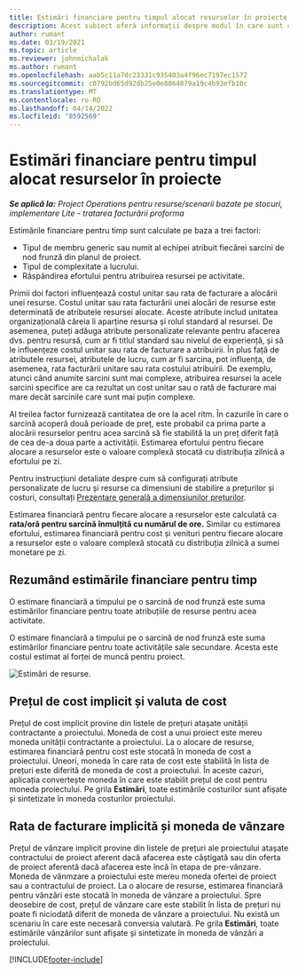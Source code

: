 ```yaml
---
title: Estimări financiare pentru timpul alocat resurselor în proiecte
description: Acest subiect oferă informații despre modul în care sunt calculate estimările financiare pentru timp.
author: rumant
ms.date: 03/19/2021
ms.topic: article
ms.reviewer: johnmichalak
ms.author: rumant
ms.openlocfilehash: aab5c11a7dc23331c935403a4f96ec7197ec1572
ms.sourcegitcommit: c0792bd65d92db25e0e8864879a19c4b93efb10c
ms.translationtype: MT
ms.contentlocale: ro-RO
ms.lasthandoff: 04/14/2022
ms.locfileid: "8592569"
---
```

# <a name="financial-estimates-for-resource-time-on-projects"></a>Estimări financiare pentru timpul alocat resurselor în proiecte

_**Se aplică la:** Project Operations pentru resurse/scenarii bazate pe stocuri, implementare Lite - tratarea facturării proforma_

Estimările financiare pentru timp sunt calculate pe baza a trei factori: 

- Tipul de membru generic sau numit al echipei atribuit fiecărei sarcini de nod frunză din planul de proiect. 
- Tipul de complexitate a lucrului.
- Răspândirea efortului pentru atribuirea resursei pe activitate. 

Primii doi factori influențează costul unitar sau rata de facturare a alocării unei resurse. Costul unitar sau rata facturării unei alocări de resurse este determinată de atributele resursei alocate. Aceste atribute includ unitatea organizațională căreia îi aparține resursa și rolul standard al resursei. De asemenea, puteți adăuga atribute personalizate relevante pentru afacerea dvs. pentru resursă, cum ar fi titlul standard sau nivelul de experiență, și să le influențeze costul unitar sau rata de facturare a atribuirii.
În plus față de atributele resursei, atributele de lucru, cum ar fi sarcina, pot influența, de asemenea, rata facturării unitare sau rata costului atribuirii. De exemplu, atunci când anumite sarcini sunt mai complexe, atribuirea resursei la acele sarcini specifice are ca rezultat un cost unitar sau o rată de facturare mai mare decât sarcinile care sunt mai puțin complexe.   

Al treilea factor furnizează cantitatea de ore la acel ritm. În cazurile în care o sarcină acoperă două perioade de preț, este probabil ca prima parte a alocării resurselor pentru acea sarcină să fie stabilită la un preț diferit față de cea de-a doua parte a activității. Estimarea efortului pentru fiecare alocare a resurselor este o valoare complexă stocată cu distribuția zilnică a efortului pe zi.

Pentru instrucțiuni detaliate despre cum să configurați atribute personalizate de lucru și resurse ca dimensiuni de stabilire a prețurilor și costuri, consultați [Prezentare generală a dimensiunilor prețurilor](../pricing-costing/pricing-dimensions-overview.md).

Estimarea financiară pentru fiecare alocare a resurselor este calculată ca **rata/oră pentru sarcină înmulțită cu numărul de ore.**  Similar cu estimarea efortului, estimarea financiară pentru cost și venituri pentru fiecare alocare a resurselor este o valoare complexă stocată cu distribuția zilnică a sumei monetare pe zi. 

## <a name="summarizing-financial-estimates-for-time"></a>Rezumând estimările financiare pentru timp
O estimare financiară a timpului pe o sarcină de nod frunză este suma estimărilor financiare pentru toate atribuțiile de resurse pentru acea activitate.

O estimare financiară a timpului pe o sarcină de nod frunză este suma estimărilor financiare pentru toate activitățile sale secundare. Acesta este costul estimat al forței de muncă pentru proiect. 

![Estimări de resurse.](./media/navigation12.png)

## <a name="default-cost-price-and-cost-currency"></a>Prețul de cost implicit și valuta de cost

Prețul de cost implicit provine din listele de prețuri atașate unității contractante a proiectului. Moneda de cost a unui proiect este mereu moneda unității contractante a proiectului. La o alocare de resurse, estimarea financiară pentru cost este stocată în moneda de cost a proiectului. Uneori, moneda în care rata de cost este stabilită în lista de prețuri este diferită de moneda de cost a proiectului. În aceste cazuri, aplicația convertește moneda în care este stabilit prețul de cost pentru moneda proiectului. Pe grila **Estimări**, toate estimările costurilor sunt afișate și sintetizate în moneda costurilor proiectului. 

## <a name="default-bill-rate-and-sales-currency"></a>Rata de facturare implicită și moneda de vânzare

Prețul de vânzare implicit provine din listele de prețuri ale proiectului atașate contractului de proiect aferent dacă afacerea este câștigată sau din oferta de proiect aferentă dacă afacerea este încă în etapa de pre-vânzare. Moneda de vânmzare a proiectului este mereu moneda ofertei de proiect sau a contractului de proiect. La o alocare de resurse, estimarea financiară pentru vânzări este stocată în moneda de vânzare a proiectului. Spre deosebire de cost, prețul de vânzare care este stabilit în lista de prețuri nu poate fi niciodată diferit de moneda de vânzare a proiectului. Nu există un scenariu în care este necesară conversia valutară. Pe grila **Estimări**, toate estimările vânzărilor sunt afișate și sintetizate în moneda de vânzări a proiectului. 

[!INCLUDE[footer-include](../includes/footer-banner.md)]
